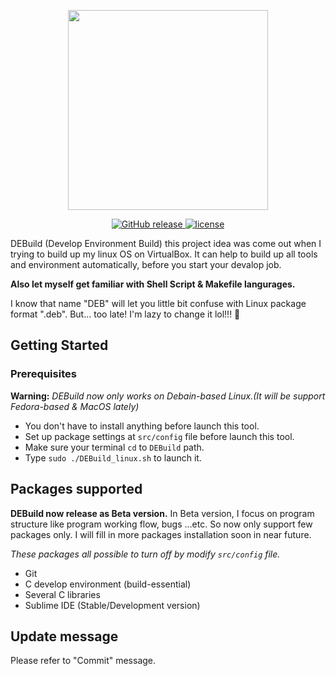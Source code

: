 <p align="center">
  <img width="320" src="https://github.com/rogerchan1226/DEBuild/blob/master/DEBuild_logo.png">
</p>

<p align="center">
<a href="https://github.com/rogerchan1226/DEBuild/releases">
<img src="https://img.shields.io/github/release/rogerchan1226/DEBuild" alt="GitHub release">
</a>
<a href="https://github.com/rogerchan1226/DEBuild/blob/master/LICENSE">
<img src="https://img.shields.io/github/license/mashape/apistatus.svg" alt="license">
</a>
</p>

DEBuild (Develop Environment Build) this project idea was come out when I trying to build up my linux OS on VirtualBox. It can help to build up all tools and environment automatically, before you start your devalop job.<br>

__Also let myself get familiar with Shell Script & Makefile langurages.__

I know that name "DEB" will let you little bit confuse with Linux package format ".deb". But... too late! I'm lazy to change it lol!!! 😬

## Getting Started

### Prerequisites

__Warning:__ _DEBuild now only works on Debain-based Linux.(It will be support Fedora-based & MacOS lately)_

* You don't have to install anything before launch this tool.
* Set up package settings at `src/config` file before launch this tool.
* Make sure your terminal `cd` to `DEBuild` path.
* Type `sudo ./DEBuild_linux.sh` to launch it.

## Packages supported

__DEBuild now release as Beta version.__
In Beta version, I focus on program structure like program working flow, bugs ...etc. So now only support few packages only. I will fill in more packages installation soon in near future.

_These packages all possible to turn off by modify `src/config` file._
* Git
* C develop environment (build-essential)
* Several C libraries
* Sublime IDE (Stable/Development version)

## Update message
Please refer to "Commit" message.
